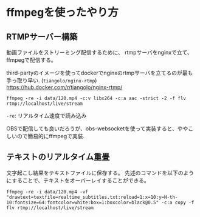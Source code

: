 # ffmpegを使ったやり方
## RTMPサーバー構築 
動画ファイルをストリーミング配信するために、
rtmpサーバをnginxで立て、
ffmpegで配信する。

third-partyのイメージを使ってdockerでnginxのrtmpサーバを立てるのが最も手っ取り早い.
(`tiangolo/nginx-rtmp`)
https://hub.docker.com/r/tiangolo/nginx-rtmp/

```
ffmpeg -re -i data/120.mp4 -c:v libx264 -c:a aac -strict -2 -f flv rtmp://localhost/live/stream
```
`-re`: リアルタイム速度で読み込み

OBSで配信しても良いだろうが、obs-websocketを使って実装すると、ややこしいので簡易的にffmpegで実装.

## テキストのリアルタイム重畳
文字起こし結果をテキストファイルに保存する。
先述のコマンドを以下のようにすることで、テキストをオーバーレイすることができる。
```
ffmpeg -re -i data/120.mp4 -vf "drawtext=textfile=realtime_subtitles.txt:reload=1:x=10:y=H-th-10:fontsize=64:fontcolor=white:box=1:boxcolor=black@0.5" -c:a copy -f flv rtmp://localhost/live/stream
```
